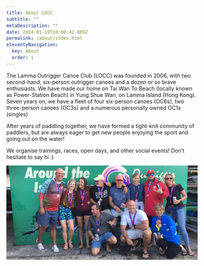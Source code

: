 ```yaml
---
title: About LOCC
subtitle: ""
metaDescription: ""
date: 2024-01-19T10:00:42.889Z
permalink: /about/index.html
eleventyNavigation:
  key: About
  order: 1
---
```

The Lamma Outrigger Canoe Club (LOCC) was founded in 2006, with two second-hand, six-person outrigger canoes and a dozen or so brave enthusiasts. We have made our home on Tai Wan To Beach (locally known as Power-Station Beach) in Yung Shue Wan, on Lamma Island (Hong Kong). Seven years on, we have a fleet of four six-person canoes (OC6s), two three-person canoes (OC3s) and a numerous personally owned OC1s (singles)

After years of paddling together, we have formed a tight-knit community of paddlers, but are always eager to get new people enjoying the sport and going out on the water!

We organise trainings, races, open days, and other social events! Don’t hesitate to say hi :)

![LOCC ATIR Photo!](/src/assets/img/about-hero.webp "LOCC ATIR Crew")